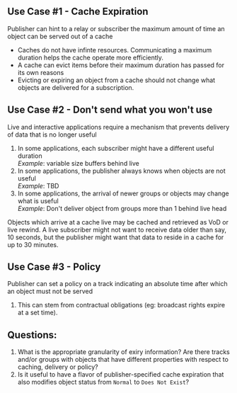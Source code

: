 ## Use Case #1 - Cache Expiration
Publisher can hint to a relay or subscriber the maximum amount of time an object can be served out of a cache

* Caches do not have infinte resources.  Communicating a maximum duration helps the cache operate more efficiently.
* A cache can evict items before their maximum duration has passed for its own reasons
* Evicting or expiring an object from a cache should not change what objects are delivered for a subscription.

## Use Case #2 - Don't send what you won't use
Live and interactive applications require a mechanism that prevents delivery of data that is no longer useful

  1. In some applications, each subscriber might have a different useful duration<br>
    _Example_: variable size buffers behind live
  2. In some applications, the publisher always knows when objects are not useful<br>
    _Example_: TBD
  3. In some applications, the arrival of newer groups or objects may change what is useful<br>
    _Example_: Don't deliver object from groups more than 1 behind live head

Objects which arrive at a cache live may be cached and retrieved as VoD or live rewind.  A live subscriber might not
want to receive data older than say, 10 seconds, but the publisher might want that data to reside in a cache for up to 30 
minutes.
     
## Use Case #3 - Policy
Publisher can set a policy on a track indicating an absolute time after which an object must not be served

  1. This can stem from contractual obligations (eg: broadcast rights expire at a set time).

## Questions:

1. What is the appropriate granularity of exiry information?  Are there tracks and/or groups with objects that have different
   properties with respect to caching, delivery or policy?
2. Is it useful to have a flavor of publisher-specified cache expiration that also modifies object status from `Normal` to `Does Not Exist`?
